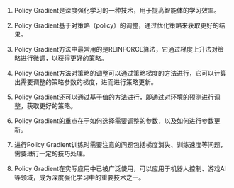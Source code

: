 1. Policy Gradient是深度强化学习的一种技术，用于提高智能体的学习效率。

2. Policy Gradient基于对策略（policy）的调整，通过优化策略来获取更好的结果。

3. Policy Gradient方法中最常用的是REINFORCE算法，它通过梯度上升法对策略进行微调，以获得更好的策略。

4. Policy Gradient方法对策略的调整可以通过策略梯度的方法进行，它可以计算出需要调整的策略参数的梯度，进而进行策略更新。

5. Policy Gradient还可以通过基于值的方法进行，即通过对环境的预测进行调整，获取更好的策略。

6. Policy Gradient的重点在于如何选择需要调整的参数，以及如何进行参数更新。

7. 进行Policy Gradient训练时需要注意的问题包括梯度消失、训练速度等问题，需要进行一定的技巧处理。

8. Policy Gradient在实际应用中已被广泛使用，可以应用于机器人控制、游戏AI等领域，成为深度强化学习中的重要技术之一。